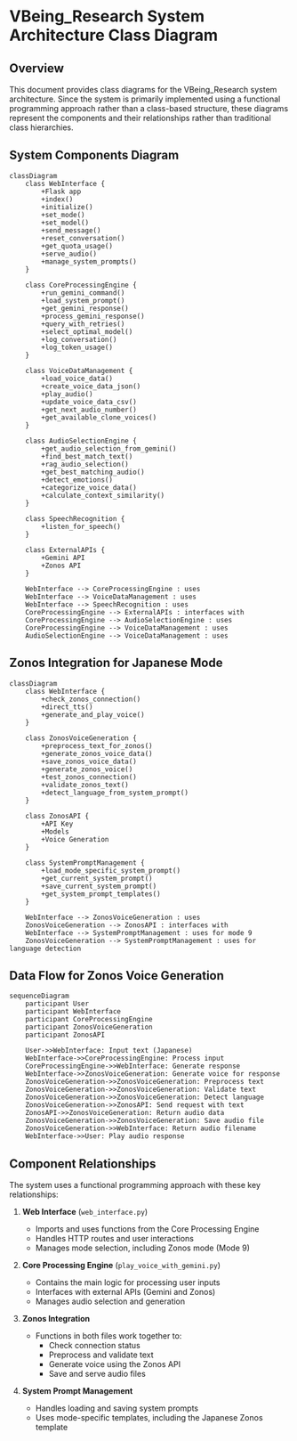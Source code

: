 # VBeing_Research System Architecture Class Diagram

## Overview

This document provides class diagrams for the VBeing_Research system architecture. Since the system is primarily implemented using a functional programming approach rather than a class-based structure, these diagrams represent the components and their relationships rather than traditional class hierarchies.

## System Components Diagram

```mermaid
classDiagram
    class WebInterface {
        +Flask app
        +index()
        +initialize()
        +set_mode()
        +set_model()
        +send_message()
        +reset_conversation()
        +get_quota_usage()
        +serve_audio()
        +manage_system_prompts()
    }
    
    class CoreProcessingEngine {
        +run_gemini_command()
        +load_system_prompt()
        +get_gemini_response()
        +process_gemini_response()
        +query_with_retries()
        +select_optimal_model()
        +log_conversation()
        +log_token_usage()
    }
    
    class VoiceDataManagement {
        +load_voice_data()
        +create_voice_data_json()
        +play_audio()
        +update_voice_data_csv()
        +get_next_audio_number()
        +get_available_clone_voices()
    }
    
    class AudioSelectionEngine {
        +get_audio_selection_from_gemini()
        +find_best_match_text()
        +rag_audio_selection()
        +get_best_matching_audio()
        +detect_emotions()
        +categorize_voice_data()
        +calculate_context_similarity()
    }
    
    class SpeechRecognition {
        +listen_for_speech()
    }
    
    class ExternalAPIs {
        +Gemini API
        +Zonos API
    }
    
    WebInterface --> CoreProcessingEngine : uses
    WebInterface --> VoiceDataManagement : uses
    WebInterface --> SpeechRecognition : uses
    CoreProcessingEngine --> ExternalAPIs : interfaces with
    CoreProcessingEngine --> AudioSelectionEngine : uses
    CoreProcessingEngine --> VoiceDataManagement : uses
    AudioSelectionEngine --> VoiceDataManagement : uses
```

## Zonos Integration for Japanese Mode

```mermaid
classDiagram
    class WebInterface {
        +check_zonos_connection()
        +direct_tts()
        +generate_and_play_voice()
    }
    
    class ZonosVoiceGeneration {
        +preprocess_text_for_zonos()
        +generate_zonos_voice_data()
        +save_zonos_voice_data()
        +generate_zonos_voice()
        +test_zonos_connection()
        +validate_zonos_text()
        +detect_language_from_system_prompt()
    }
    
    class ZonosAPI {
        +API Key
        +Models
        +Voice Generation
    }
    
    class SystemPromptManagement {
        +load_mode_specific_system_prompt()
        +get_current_system_prompt()
        +save_current_system_prompt()
        +get_system_prompt_templates()
    }
    
    WebInterface --> ZonosVoiceGeneration : uses
    ZonosVoiceGeneration --> ZonosAPI : interfaces with
    WebInterface --> SystemPromptManagement : uses for mode 9
    ZonosVoiceGeneration --> SystemPromptManagement : uses for language detection
```

## Data Flow for Zonos Voice Generation

```mermaid
sequenceDiagram
    participant User
    participant WebInterface
    participant CoreProcessingEngine
    participant ZonosVoiceGeneration
    participant ZonosAPI
    
    User->>WebInterface: Input text (Japanese)
    WebInterface->>CoreProcessingEngine: Process input
    CoreProcessingEngine->>WebInterface: Generate response
    WebInterface->>ZonosVoiceGeneration: Generate voice for response
    ZonosVoiceGeneration->>ZonosVoiceGeneration: Preprocess text
    ZonosVoiceGeneration->>ZonosVoiceGeneration: Validate text
    ZonosVoiceGeneration->>ZonosVoiceGeneration: Detect language
    ZonosVoiceGeneration->>ZonosAPI: Send request with text
    ZonosAPI->>ZonosVoiceGeneration: Return audio data
    ZonosVoiceGeneration->>ZonosVoiceGeneration: Save audio file
    ZonosVoiceGeneration->>WebInterface: Return audio filename
    WebInterface->>User: Play audio response
```

## Component Relationships

The system uses a functional programming approach with these key relationships:

1. **Web Interface** (`web_interface.py`)
   - Imports and uses functions from the Core Processing Engine
   - Handles HTTP routes and user interactions
   - Manages mode selection, including Zonos mode (Mode 9)

2. **Core Processing Engine** (`play_voice_with_gemini.py`)
   - Contains the main logic for processing user inputs
   - Interfaces with external APIs (Gemini and Zonos)
   - Manages audio selection and generation

3. **Zonos Integration**
   - Functions in both files work together to:
     - Check connection status
     - Preprocess and validate text
     - Generate voice using the Zonos API
     - Save and serve audio files

4. **System Prompt Management**
   - Handles loading and saving system prompts
   - Uses mode-specific templates, including the Japanese Zonos template